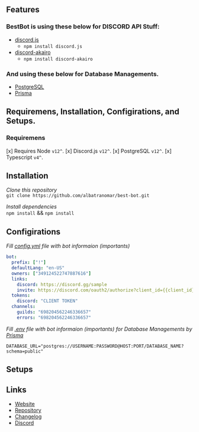 ## Features

### BestBot is using these below for DISCORD API Stuff:
  - [discord.js](https://github.com/discordjs/discord.js)
    - `npm install discord.js`
  - [discord-akairo](https://github.com/discord-akairo/discord-akairo)
    - `npm install discord-akairo`

### And using these below for Database Managements.
  - [PostgreSQL](https://www.postgresql.org/)
  - [Prisma](https://www.prisma.io/)


## Requiremens, Installation, Configirations, and Setups.

### Requiremens
  [x] Requires Node `v12^`.
  [x] Discord.js `v12^`.
  [x] PostgreSQL `v12^`.
  [x] Typescript `v4^`.

## Installation

*Clone this repository*  
`git clone https://github.com/albatranomar/best-bot.git`

*Install dependencies*  
`npm install` && `npm install`

## Configirations

*Fill [config.yml]() file with bot informaion (importants)*  
```yml
bot:
  prefix: ["!"]
  defaultLang: "en-US"
  owners: ["349124522747887616"]
  links:
    discord: https://discord.gg/sample
    invite: https://discord.com/oauth2/authorize?client_id={{client_id}}&scope=bot&permissions=8
  tokens:
    discord: "CLIENT TOKEN"
  channels:
    guilds: "698204562246336657"
    errors: "698204562246336657"
```

*Fill [.env]() file with bot informaion (importants) for Database Managements by [Prisma](https://www.prisma.io/)*  
```env
DATABASE_URL="postgres://USERNAME:PASSWORD@HOST:PORT/DATABASE_NAME?schema=public"
```

## Setups

## Links

- [Website](https://discord-akairo.github.io)
- [Repository](https://github.com/discord-akairo/discord-akairo)  
- [Changelog](https://github.com/discord-akairo/discord-akairo/releases)
- [Discord](https://discord.gg/arTauDY)  
